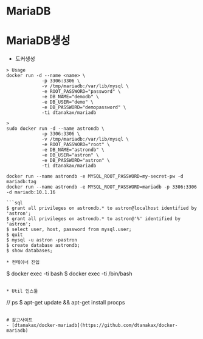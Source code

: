 # MariaDB

# MariaDB생성
* 도커생성
```shell
> Usage
docker run -d --name <name> \
             -p 3306:3306 \
             -v /tmp/mariadb:/var/lib/mysql \
             -e ROOT_PASSWORD="password" \
             -e DB_NAME="demodb" \
             -e DB_USER="demo" \
             -e DB_PASSWORD="demopassword" \
             -ti dtanakax/mariadb

> 
sudo docker run -d --name astrondb \
             -p 3306:3306 \
             -v /tmp/mariadb:/var/lib/mysql \
             -e ROOT_PASSWORD="root" \
             -e DB_NAME="astrondb" \
             -e DB_USER="astron" \
             -e DB_PASSWORD="astron" \
             -ti dtanakax/mariadb

docker run --name astrondb -e MYSQL_ROOT_PASSWORD=my-secret-pw -d mariadb:tag
docker run --name astrondb -e MYSQL_ROOT_PASSWORD=mariadb -p 3306:3306 -d mariadb:10.1.16

```sql
$ grant all privileges on astrondb.* to astron@localhost identified by 'astron';
$ grant all privileges on astrondb.* to astron@'%' identified by 'astron';
$ select user, host, password from mysql.user;
$ quit
$ mysql -u astron -pastron
$ create database astrondb;
$ show databases;
```

```
* 컨테이너 진입
```
$ docker exec -ti <name> bash
$ docker exec -ti <name> /bin/bash
```

* Util 인스툴
```
// ps
$ apt-get update && apt-get install procps
```

# 참고사이트
- [dtanakax/docker-mariadb](https://github.com/dtanakax/docker-mariadb)